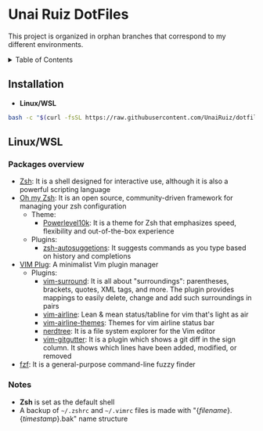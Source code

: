 # Unai Ruiz DotFiles
This project is organized in orphan branches that correspond to my different environments.

<details>
<summary>Table of Contents</summary>

- [Installation](#installation)
- [Linux/WSL](#linuxwsl)
</details>

## Installation
- **Linux/WSL**
```bash
bash -c "$(curl -fsSL https://raw.githubusercontent.com/UnaiRuiz/dotfiles/linux/wsl/.extra-dotfiles/install.sh)"
```

## Linux/WSL
### Packages overview
- [Zsh](https://www.zsh.org/): It is a shell designed for interactive use, although it is also a powerful scripting language
- [Oh my Zsh](https://github.com/ohmyzsh/ohmyzsh): It is an open source, community-driven framework for managing your zsh configuration
    - Theme:
        - [Powerlevel10k](https://github.com/romkatv/powerlevel10k): It is a theme for Zsh that emphasizes speed, flexibility and out-of-the-box experience
    - Plugins:      
        - [zsh-autosuggetions](https://github.com/zsh-users/zsh-autosuggestions): It suggests commands as you type based on history and completions
- [VIM Plug](https://github.com/junegunn/vim-plug): A minimalist Vim plugin manager
    - Plugins:      
        - [vim-surround](https://github.com/tpope/vim-surround): It is all about "surroundings": parentheses, brackets, quotes, XML tags, and more. The plugin provides mappings to easily delete, change and add such surroundings in pairs
        - [vim-airline](https://github.com/vim-airline/vim-airline): Lean & mean status/tabline for vim that's light as air
        - [vim-airline-themes](https://github.com/vim-airline/vim-airline-themes): Themes for vim airline status bar
        - [nerdtree](https://github.com/preservim/nerdtree): It is a file system explorer for the Vim editor
        - [vim-gitgutter](https://github.com/airblade/vim-gitgutter): It is a plugin which shows a git diff in the sign column. It shows which lines have been added, modified, or removed
- [fzf](https://github.com/junegunn/fzf): It is a general-purpose command-line fuzzy finder
### Notes
- **Zsh** is set as the default shell
- A backup of `~/.zshrc` and `~/.vimrc` files is made with "{*filename*}.{*timestamp*}.bak" name structure
